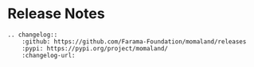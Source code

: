 # Release Notes

```{eval-rst}
.. changelog::
    :github: https://github.com/Farama-Foundation/momaland/releases
    :pypi: https://pypi.org/project/momaland/
    :changelog-url:
```
